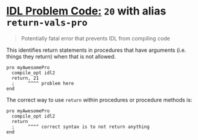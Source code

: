 # [IDL Problem Code:](./../README.md) `20` with alias `return-vals-pro`

> Potentially fatal error that prevents IDL from compiling code

This identifies return statements in procedures that have arguments (i.e. things they return) when that is not allowed.

```idl
pro myAwesomePro
  compile_opt idl2
  return, 21
  ;     ^^^^ problem here
end
```

The correct way to use `return` within procedures or procedure methods is:

```idl
pro myAwesomePro
  compile_opt idl2
  return
  ;     ^^^^ correct syntax is to not return anything
end
```
